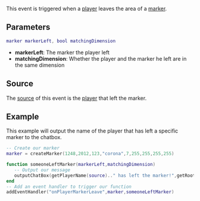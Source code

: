 This event is triggered when a [player](/docs/player.md "wikilink") leaves the area of a [marker](/marker.md "wikilink").

Parameters
----------

``` lua
marker markerLeft, bool matchingDimension
```

-   **markerLeft**: The marker the player left
-   **matchingDimension**: Whether the player and the marker he left are in the same dimension

Source
------

The [source](/docs/event_system#Event_source.md "wikilink") of this event is the [player](/player.md "wikilink") that left the marker.

Example
-------

This example will output the name of the player that has left a specific marker to the chatbox.

``` lua
-- Create our marker
marker = createMarker(1248,2012,123,"corona",7,255,255,255,255)

function someoneLeftMarker(markerLeft,matchingDimension)
   -- Output our message
   outputChatBox(getPlayerName(source).." has left the marker!",getRootElement(),255,0,0)
end
-- Add an event handler to trigger our function
addEventHandler("onPlayerMarkerLeave",marker,someoneLeftMarker)
```
